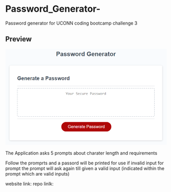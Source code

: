 # Password_Generator-
Password generator for UCONN coding bootcamp challenge 3

## Preview
![The Password Generator application displays a red button to "Generate Password".](./03-javascript-homework-demo.png)

The Application asks 5 prompts about charater length and requirements

Follow the promprts and a passord will be printed for use
if invalid input for prompt the prompt will ask again till given a valid input
(indicated within the prompt which are valid inputs)

website link:
repo linlk: 